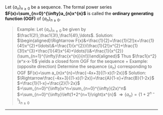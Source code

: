 Let $\{ a_{n}\}_{n\geq0}$ be a sequence. The formal power series **$F(x)=\sum_{n=0}^{\infty}a_{n}x^{n}$** is called the **ordinary generating function (OGF)** of $\{ a_{n}\}_{n\geq0}$.
> Example: Let $\{a_n\}_{n\geq0}$ be given by $\frac1{2!},\frac1{3!},\frac1{4!},\ldots$.
> Solution: 
> $\begin{aligned}\Rightarrow F(x)&=\frac{1}{2}+\frac{1}{2!}x+\frac{1}{4!}x^{2}+\ldots\\&=\frac{1}{x^{2}}(\frac{1}{2!}x^{2}+\frac{1}{3!}x^{3}+\frac{1}{4!}x^{4}+\ldots)\\&=\frac{1}{x^{2}}(\sum_{n=1}^{\infty}\frac{x^{n}}{n!})\end{aligned}$
> Thus $\frac1{x^2}(e^x-x-1)$ yields a closed form OGF for the sequence
> +
> Example: (opposite direction) Determine the sequence $\{a_n\}$ corresponding to OGF $F(x)=\sum a_{n}x^{n}=\frac{-4x+3}{(1-x)(1-2x)}$
> Solution:
> $\Rightarrow\frac{-4x+3}{(1-x)(1-2x)}=\frac{A}{1-x}+\frac{B}{1-2x}$
> $=\frac{1}{1-x}+\frac{2}{1-2x}$
> $=\sum_{n=0}^{\infty}x^n+\sum_{n=0}^{\infty}(2x)^n$
> $=\sum_{n=0}^{\infty}\left(1+2^{n+1}\right)x^{n}$
> $\Rightarrow\{a_n\}=\{1+2^{n-1}\}_{n\geq0}$

 

***
